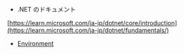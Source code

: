 
- .NET のドキュメント

[https://learn.microsoft.com/ja-jp/dotnet/core/introduction](https://learn.microsoft.com/ja-jp/dotnet/fundamentals/)

- [Environment](Environment/environment.md)

